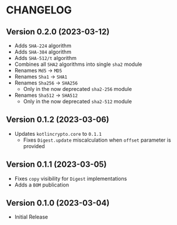 # CHANGELOG

## Version 0.2.0 (2023-03-12)
 - Adds `SHA-224` algorithm
 - Adds `SHA-384` algorithm
 - Adds `SHA-512/t` algorithm
 - Combines all `SHA2` algorithms into single `sha2` module
 - Renames `Md5` -> `MD5`
 - Renames `Sha1` -> `SHA1`
 - Renames `Sha256` -> `SHA256`
     - Only in the now deprecated `sha2-256` module
 - Renames `Sha512` -> `SHA512`
     - Only in the now deprecated `sha2-512` module

## Version 0.1.2 (2023-03-06)
 - Updates `kotlincrypto.core` to `0.1.1`
     - Fixes `Digest.update` miscalculation when `offset` parameter is provided

## Version 0.1.1 (2023-03-05)
 - Fixes `copy` visibility for `Digest` implementations
 - Adds a `BOM` publication

## Version 0.1.0 (2023-03-04)
 - Initial Release
